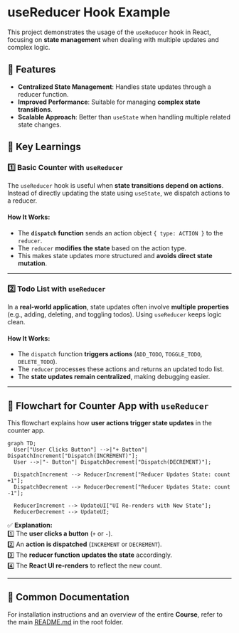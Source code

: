 # **useReducer Hook Example**  

This project demonstrates the usage of the `useReducer` hook in React, focusing on **state management** when dealing with multiple updates and complex logic.  

## 📌 **Features**  
- **Centralized State Management**: Handles state updates through a reducer function.  
- **Improved Performance**: Suitable for managing **complex state transitions**.  
- **Scalable Approach**: Better than `useState` when handling multiple related state changes.  

## 🔹 **Key Learnings**  

### **1️⃣ Basic Counter with `useReducer`**  

The `useReducer` hook is useful when **state transitions depend on actions**. Instead of directly updating the state using `useState`, we dispatch actions to a reducer.  

#### **How It Works:**  
- The **`dispatch` function** sends an action object `{ type: ACTION }` to the `reducer`.  
- The `reducer` **modifies the state** based on the action type.  
- This makes state updates more structured and **avoids direct state mutation**.  

---

### **2️⃣ Todo List with `useReducer`**  

In a **real-world application**, state updates often involve **multiple properties** (e.g., adding, deleting, and toggling todos). Using `useReducer` keeps logic clean.  

#### **How It Works:**  
- The `dispatch` function **triggers actions** (`ADD_TODO`, `TOGGLE_TODO`, `DELETE_TODO`).  
- The `reducer` processes these actions and returns an updated todo list.  
- The **state updates remain centralized**, making debugging easier.  

---

## 🔄 **Flowchart for Counter App with `useReducer`**  

This flowchart explains how **user actions trigger state updates** in the counter app.  

```mermaid
graph TD;
  User["User Clicks Button"] -->|"+ Button"| DispatchIncrement["Dispatch(INCREMENT)"];
  User -->|"- Button"| DispatchDecrement["Dispatch(DECREMENT)"];
  
  DispatchIncrement --> ReducerIncrement["Reducer Updates State: count +1"];
  DispatchDecrement --> ReducerDecrement["Reducer Updates State: count -1"];
  
  ReducerIncrement --> UpdateUI["UI Re-renders with New State"];
  ReducerDecrement --> UpdateUI;
```

✅ **Explanation:**  
1️⃣ The **user clicks a button** (`+` or `-`).  
2️⃣ An **action is dispatched** (`INCREMENT` or `DECREMENT`).  
3️⃣ The **reducer function updates the state** accordingly.  
4️⃣ The **React UI re-renders** to reflect the new count.  

---

## 📄 **Common Documentation**  
For installation instructions and an overview of the entire **Course**, refer to the main [README.md](../README.md) in the root folder.